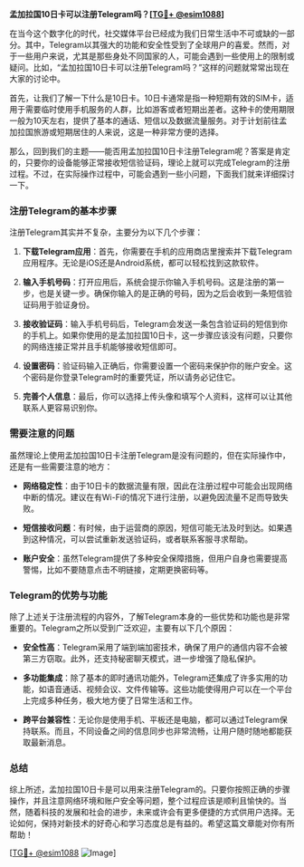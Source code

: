 **孟加拉国10日卡可以注册Telegram吗？[[TG💪+ @esim1088](https://t.me/s/esim1088)]**

在当今这个数字化的时代，社交媒体平台已经成为我们日常生活中不可或缺的一部分。其中，Telegram以其强大的功能和安全性受到了全球用户的喜爱。然而，对于一些用户来说，尤其是那些身处不同国家的人，可能会遇到一些使用上的限制或疑问。比如，“孟加拉国10日卡可以注册Telegram吗？”这样的问题就常常出现在大家的讨论中。

首先，让我们了解一下什么是10日卡。10日卡通常是指一种短期有效的SIM卡，适用于需要临时使用手机服务的人群，比如游客或者短期出差者。这种卡的使用期限一般为10天左右，提供了基本的通话、短信以及数据流量服务。对于计划前往孟加拉国旅游或短期居住的人来说，这是一种非常方便的选择。

那么，回到我们的主题——能否用孟加拉国10日卡注册Telegram呢？答案是肯定的，只要你的设备能够正常接收短信验证码，理论上就可以完成Telegram的注册过程。不过，在实际操作过程中，可能会遇到一些小问题，下面我们就来详细探讨一下。

### 注册Telegram的基本步骤

注册Telegram其实并不复杂，主要分为以下几个步骤：

1. **下载Telegram应用**：首先，你需要在手机的应用商店里搜索并下载Telegram应用程序。无论是iOS还是Android系统，都可以轻松找到这款软件。

2. **输入手机号码**：打开应用后，系统会提示你输入手机号码。这是注册的第一步，也是关键一步。确保你输入的是正确的号码，因为之后会收到一条短信验证码用于验证身份。

3. **接收验证码**：输入手机号码后，Telegram会发送一条包含验证码的短信到你的手机上。如果你使用的是孟加拉国10日卡，这一步骤应该没有问题，只要你的网络连接正常并且手机能够接收短信即可。

4. **设置密码**：验证码输入正确后，你需要设置一个密码来保护你的账户安全。这个密码是你登录Telegram时的重要凭证，所以请务必记住它。

5. **完善个人信息**：最后，你可以选择上传头像和填写个人资料，这样可以让其他联系人更容易识别你。

### 需要注意的问题

虽然理论上使用孟加拉国10日卡注册Telegram是没有问题的，但在实际操作中，还是有一些需要注意的地方：

- **网络稳定性**：由于10日卡的数据流量有限，因此在注册过程中可能会出现网络中断的情况。建议在有Wi-Fi的情况下进行注册，以避免因流量不足而导致失败。
  
- **短信接收问题**：有时候，由于运营商的原因，短信可能无法及时到达。如果遇到这种情况，可以尝试重新发送验证码，或者联系客服寻求帮助。

- **账户安全**：虽然Telegram提供了多种安全保障措施，但用户自身也需要提高警惕，比如不要随意点击不明链接，定期更换密码等。

### Telegram的优势与功能

除了上述关于注册流程的内容外，了解Telegram本身的一些优势和功能也是非常重要的。Telegram之所以受到广泛欢迎，主要有以下几个原因：

- **安全性高**：Telegram采用了端到端加密技术，确保了用户的通信内容不会被第三方窃取。此外，还支持秘密聊天模式，进一步增强了隐私保护。

- **多功能集成**：除了基本的即时通讯功能外，Telegram还集成了许多实用的功能，如语音通话、视频会议、文件传输等。这些功能使得用户可以在一个平台上完成多种任务，极大地方便了日常生活和工作。

- **跨平台兼容性**：无论你是使用手机、平板还是电脑，都可以通过Telegram保持联系。而且，不同设备之间的信息同步也非常流畅，让用户随时随地都能获取最新消息。

### 总结

综上所述，孟加拉国10日卡是可以用来注册Telegram的。只要你按照正确的步骤操作，并且注意网络环境和账户安全等问题，整个过程应该是顺利且愉快的。当然，随着科技的发展和社会的进步，未来或许会有更多便捷的方式供用户选择。无论如何，保持对新技术的好奇心和学习态度总是有益的。希望这篇文章能对你有所帮助！

[[TG💪+ @esim1088](https://t.me/s/esim1088) ![Image](https://i.postimg.cc/4NQfJmqS/Snipaste-2025-05-13-00-14-12.png)]